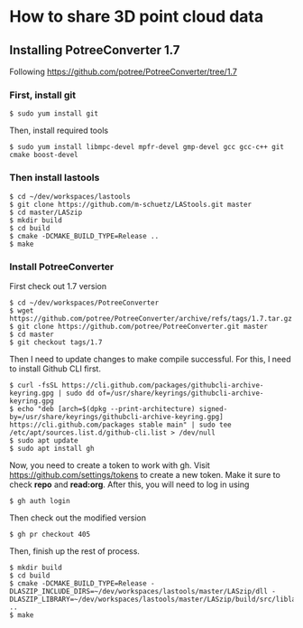# How to share 3D point cloud data

## Installing PotreeConverter 1.7

Following https://github.com/potree/PotreeConverter/tree/1.7

### First, install git

```
$ sudo yum install git
```

Then, install required tools

```
$ sudo yum install libmpc-devel mpfr-devel gmp-devel gcc gcc-c++ git cmake boost-devel
```

### Then install lastools

```
$ cd ~/dev/workspaces/lastools
$ git clone https://github.com/m-schuetz/LAStools.git master
$ cd master/LASzip
$ mkdir build
$ cd build
$ cmake -DCMAKE_BUILD_TYPE=Release ..
$ make
```

### Install PotreeConverter

First check out 1.7 version

```
$ cd ~/dev/workspaces/PotreeConverter
$ wget https://github.com/potree/PotreeConverter/archive/refs/tags/1.7.tar.gz
$ git clone https://github.com/potree/PotreeConverter.git master
$ cd master
$ git checkout tags/1.7
```

Then I need to update changes to make compile successful. For this, I need to install Github CLI first.

```
$ curl -fsSL https://cli.github.com/packages/githubcli-archive-keyring.gpg | sudo dd of=/usr/share/keyrings/githubcli-archive-keyring.gpg
$ echo "deb [arch=$(dpkg --print-architecture) signed-by=/usr/share/keyrings/githubcli-archive-keyring.gpg] https://cli.github.com/packages stable main" | sudo tee /etc/apt/sources.list.d/github-cli.list > /dev/null
$ sudo apt update
$ sudo apt install gh
```

Now, you need to create a token to work with gh. Visit https://github.com/settings/tokens to create a new token.
Make it sure to check **repo** and **read:org**. After this, you will need to log in using 

```
$ gh auth login
```

Then check out the modified version
```
$ gh pr checkout 405
```

Then, finish up the rest of process.

```
$ mkdir build
$ cd build
$ cmake -DCMAKE_BUILD_TYPE=Release -DLASZIP_INCLUDE_DIRS=~/dev/workspaces/lastools/master/LASzip/dll -DLASZIP_LIBRARY=~/dev/workspaces/lastools/master/LASzip/build/src/liblaszip.so ..
$ make
```
